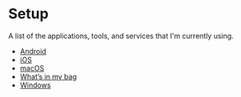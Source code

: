 # Setup

A list of the applications, tools, and services that I'm currently using.

*   [Android][2]
*   [iOS][3]
*   [macOS][4]
*   [What’s in my bag][1]
*   [Windows][5]

[1]: bag.md "What stuff do I carry in my bag"

[2]: android.md

[3]: ios.md

[4]: macos.md

[5]: windows.md
